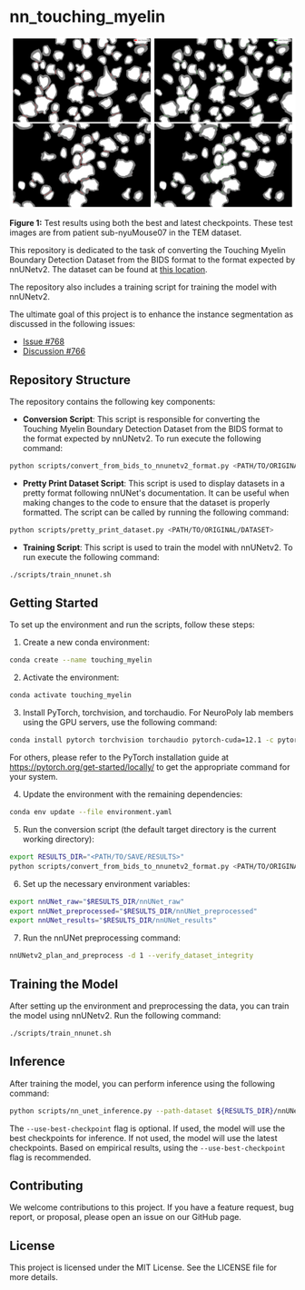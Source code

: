 # nn_touching_myelin

![Boundary Detection Results](assets/boundary_detection_readme.png)

**Figure 1:** Test results using both the best and latest checkpoints. These test images are from patient sub-nyuMouse07 in the TEM dataset.



This repository is dedicated to the task of converting the Touching Myelin Boundary Detection Dataset from the BIDS format to the format expected by nnUNetv2. The dataset can be found at [this location](https://github.com/axondeepseg/data_touching_myelin).

The repository also includes a training script for training the model with nnUNetv2.

The ultimate goal of this project is to enhance the instance segmentation as discussed in the following issues:
- [Issue #768](https://github.com/axondeepseg/axondeepseg/issues/768)
- [Discussion #766](https://github.com/axondeepseg/axondeepseg/discussions/766)

## Repository Structure

The repository contains the following key components:

- **Conversion Script**: This script is responsible for converting the Touching Myelin Boundary Detection Dataset from the BIDS format to the format expected by nnUNetv2. To run execute the following command: 
```bash
python scripts/convert_from_bids_to_nnunetv2_format.py <PATH/TO/ORIGINAL/DATASET> --TARGETDIR <PATH/TO/NEW/DATASET>
```

- **Pretty Print Dataset Script**: This script is used to display datasets in a pretty format following nnUNet's documentation. It can be useful when making changes to the code to ensure that the dataset is properly formatted. The script can be called by running the following command:
```bash
python scripts/pretty_print_dataset.py <PATH/TO/ORIGINAL/DATASET>
```

- **Training Script**: This script is used to train the model with nnUNetv2. To run execute the following command: 
```bash
./scripts/train_nnunet.sh
```


## Getting Started

To set up the environment and run the scripts, follow these steps:

1. Create a new conda environment:
```bash
conda create --name touching_myelin
```
2. Activate the environment:
```bash
conda activate touching_myelin
```
3. Install PyTorch, torchvision, and torchaudio. For NeuroPoly lab members using the GPU servers, use the following command:
```bash
conda install pytorch torchvision torchaudio pytorch-cuda=12.1 -c pytorch -c nvidia
```
For others, please refer to the PyTorch installation guide at https://pytorch.org/get-started/locally/ to get the appropriate command for your system.

4. Update the environment with the remaining dependencies:
```bash
conda env update --file environment.yaml
```
5. Run the conversion script (the default target directory is the current working directory):
```bash
export RESULTS_DIR="<PATH/TO/SAVE/RESULTS>"
python scripts/convert_from_bids_to_nnunetv2_format.py <PATH/TO/ORIGINAL/DATASET> --TARGETDIR $RESULTS_DIR
```
6. Set up the necessary environment variables:
```bash
export nnUNet_raw="$RESULTS_DIR/nnUNet_raw"
export nnUNet_preprocessed="$RESULTS_DIR/nnUNet_preprocessed"
export nnUNet_results="$RESULTS_DIR/nnUNet_results"
```
7. Run the nnUNet preprocessing command:
```bash
nnUNetv2_plan_and_preprocess -d 1 --verify_dataset_integrity
```
## Training the Model

After setting up the environment and preprocessing the data, you can train the model using nnUNetv2. Run the following command:
```bash
./scripts/train_nnunet.sh
```

## Inference

After training the model, you can perform inference using the following command:
```bash
python scripts/nn_unet_inference.py --path-dataset ${RESULTS_DIR}/nnUNet_raw/Dataset001_MyelinBoundarySegmentation/imagesTs --path-out <WHERE/TO/SAVE/RESULTS> --path-model ${RESULTS_DIR}/nnUNet_results/Dataset001_MyelinBoundarySegmentation/nnUNetTrainer__nnUNetPlans__2d/ --use-gpu --use-best-checkpoint
```
The `--use-best-checkpoint` flag is optional. If used, the model will use the best checkpoints for inference. If not used, the model will use the latest checkpoints. Based on empirical results, using the `--use-best-checkpoint` flag is recommended.

## Contributing

We welcome contributions to this project. If you have a feature request, bug report, or proposal, please open an issue on our GitHub page.

## License

This project is licensed under the MIT License. See the LICENSE file for more details.
